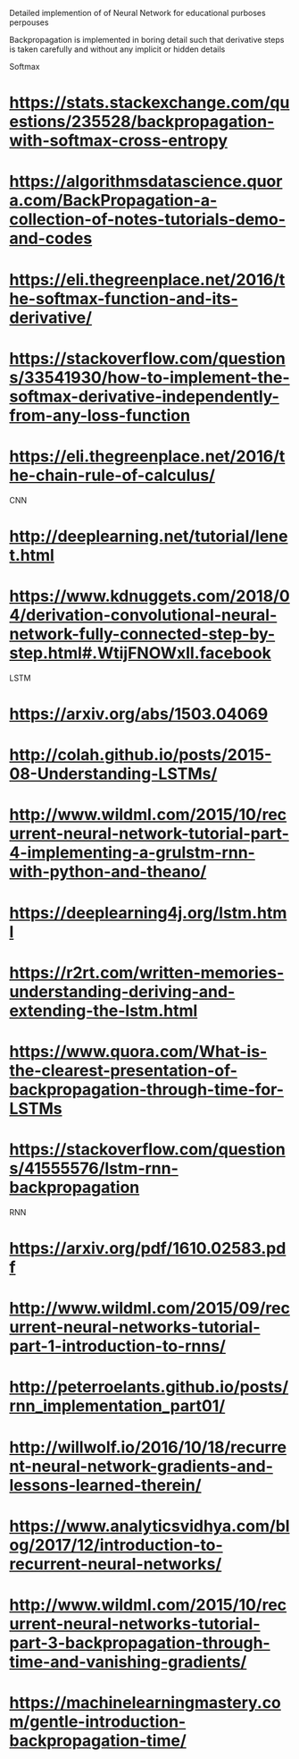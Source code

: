 Detailed implemention of of Neural Network for educational purboses perpouses

Backpropagation is implemented in boring detail such that derivative steps is taken carefully and without any implicit or hidden 
details

Softmax
# https://stats.stackexchange.com/questions/235528/backpropagation-with-softmax-cross-entropy
# https://algorithmsdatascience.quora.com/BackPropagation-a-collection-of-notes-tutorials-demo-and-codes
# https://eli.thegreenplace.net/2016/the-softmax-function-and-its-derivative/
# https://stackoverflow.com/questions/33541930/how-to-implement-the-softmax-derivative-independently-from-any-loss-function
# https://eli.thegreenplace.net/2016/the-chain-rule-of-calculus/


CNN
# http://deeplearning.net/tutorial/lenet.html
# https://www.kdnuggets.com/2018/04/derivation-convolutional-neural-network-fully-connected-step-by-step.html#.WtijFNOWxlI.facebook


LSTM
# https://arxiv.org/abs/1503.04069
# http://colah.github.io/posts/2015-08-Understanding-LSTMs/
# http://www.wildml.com/2015/10/recurrent-neural-network-tutorial-part-4-implementing-a-grulstm-rnn-with-python-and-theano/
# https://deeplearning4j.org/lstm.html
# https://r2rt.com/written-memories-understanding-deriving-and-extending-the-lstm.html
# https://www.quora.com/What-is-the-clearest-presentation-of-backpropagation-through-time-for-LSTMs
# https://stackoverflow.com/questions/41555576/lstm-rnn-backpropagation

RNN
# https://arxiv.org/pdf/1610.02583.pdf
# http://www.wildml.com/2015/09/recurrent-neural-networks-tutorial-part-1-introduction-to-rnns/
# http://peterroelants.github.io/posts/rnn_implementation_part01/
# http://willwolf.io/2016/10/18/recurrent-neural-network-gradients-and-lessons-learned-therein/
# https://www.analyticsvidhya.com/blog/2017/12/introduction-to-recurrent-neural-networks/
# http://www.wildml.com/2015/10/recurrent-neural-networks-tutorial-part-3-backpropagation-through-time-and-vanishing-gradients/
# https://machinelearningmastery.com/gentle-introduction-backpropagation-time/



